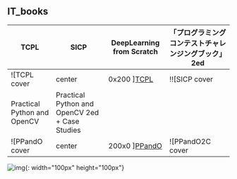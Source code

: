 ## IT_books

|TCPL               |SICP               |DeepLearning from Scratch|「プログラミングコンテストチャレンジングブック」2ed|
|-------------------|-------------------|-------------------------|-------------------------------------------|
|![TCPL cover | center | 0x200 ][TCPL]|!![SICP cover| center | 200x0 ][SICP]|![DLfromS cover| center | 200x0 ][DLfromS]|![ProCha2 cover| center | 200x0 ][ProCha2]|
|Practical Python and OpenCV|Practical Python and OpenCV 2ed + Case Studies|
|![PPandO cover| center | 200x0 ][PPandO]|![PPandO2C cover| center | 200x0 ][PPandO2C]|


[SICP]:https://img3.doubanio.com/lpic/s1463770.jpg
[TCPL]:https://img3.doubanio.com/lpic/s7990521.jpg
[DLfromS]:https://www.oreilly.co.jp/books/images/picture_large978-4-87311-758-4.jpeg
[ProCha2]:https://book.mynavi.jp/support/pc/pcontest/images/book.jpg
[PPandO]:http://images.gr-assets.com/books/1421605225l/24563887.jpg
[PPandO2C]:https://www.pyimagesearch.com/static/templates/practical-python-and-opencv/images/practical_python_and_opencv_cover_green_3rd_ed.png



![img](img.png){: width="100px" height="100px"}
